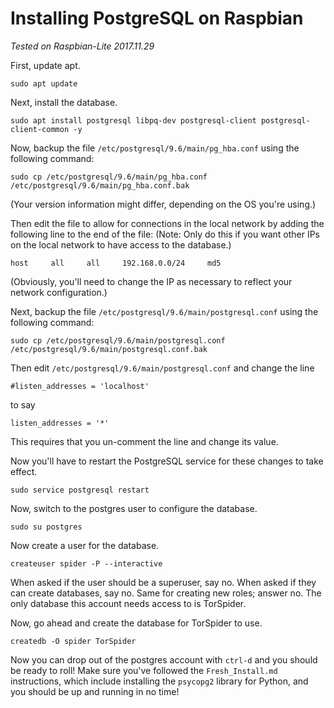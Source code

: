 # Installing PostgreSQL on Raspbian
*Tested on Raspbian-Lite 2017.11.29*

First, update apt.

```
sudo apt update
```

Next, install the database.

```
sudo apt install postgresql libpq-dev postgresql-client postgresql-client-common -y
```

Now, backup the file `/etc/postgresql/9.6/main/pg_hba.conf` using the following command:

```
sudo cp /etc/postgresql/9.6/main/pg_hba.conf /etc/postgresql/9.6/main/pg_hba.conf.bak
```

(Your version information might differ, depending on the OS you're using.)

Then edit the file to allow for connections in the local network by adding the following line to the end of the file: (Note: Only do this if you want other IPs on the local network to have access to the database.)

```
host     all     all     192.168.0.0/24     md5
```

(Obviously, you'll need to change the IP as necessary to reflect your network configuration.)

Next, backup the file `/etc/postgresql/9.6/main/postgresql.conf` using the following command:

```
sudo cp /etc/postgresql/9.6/main/postgresql.conf /etc/postgresql/9.6/main/postgresql.conf.bak
```

Then edit `/etc/postgresql/9.6/main/postgresql.conf` and change the line

```
#listen_addresses = 'localhost'
```

to say

```
listen_addresses = '*'
```

This requires that you un-comment the line and change its value.

Now you'll have to restart the PostgreSQL service for these changes to take effect.

```
sudo service postgresql restart
```

Now, switch to the postgres user to configure the database.

```
sudo su postgres
```

Now create a user for the database.

```
createuser spider -P --interactive
```

When asked if the user should be a superuser, say no. When asked if they can create databases, say no. Same for creating new roles; answer no. The only database this account needs access to is TorSpider.

Now, go ahead and create the database for TorSpider to use.

```
createdb -O spider TorSpider
```

Now you can drop out of the postgres account with `ctrl-d` and you should be ready to roll! Make sure you've followed the `Fresh_Install.md` instructions, which include installing the `psycopg2` library for Python, and you should be up and running in no time!
